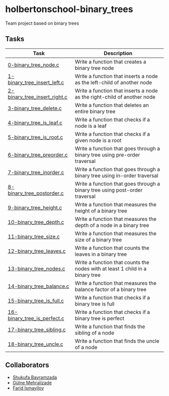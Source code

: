 # holbertonschool-binary_trees
Team project based on binary trees

## Tasks

|    Task   |  Description   |
|-----------|----------------|
| [0-binary_tree_node.c](https://github.com/shukufabayramzada/holbertonschool-binary_trees/blob/main/0-binary_tree_node.c)| Write a function that creates a binary tree node |
| [1-binary_tree_insert_left.c](https://github.com/shukufabayramzada/holbertonschool-binary_trees/blob/main/1-binary_tree_insert_left.c) | Write a function that inserts a node as the left-child of another node |
| [2-binary_tree_insert_right.c](https://github.com/shukufabayramzada/holbertonschool-binary_trees/blob/main/2-binary_tree_insert_right.c) | Write a function that inserts a node as the right-child of another node |
| [3-binary_tree_delete.c](https://github.com/shukufabayramzada/holbertonschool-binary_trees/blob/main/3-binary_tree_delete.c) | Write a function that deletes an entire binary tree |
| [4-binary_tree_is_leaf.c](https://github.com/shukufabayramzada/holbertonschool-binary_trees/blob/main/4-binary_tree_is_leaf.c) | Write a function that checks if a node is a leaf |
| [5-binary_tree_is_root.c](https://github.com/shukufabayramzada/holbertonschool-binary_trees/blob/main/5-binary_tree_is_root.c) | Write a function that checks if a given node is a root |
| [6-binary_tree_preorder.c](https://github.com/shukufabayramzada/holbertonschool-binary_trees/blob/main/6-binary_tree_preorder.c) | Write a function that goes through a binary tree using pre-order traversal |
| [7-binary_tree_inorder.c](https://github.com/shukufabayramzada/holbertonschool-binary_trees/blob/main/7-binary_tree_inorder.c) | Write a function that goes through a binary tree using in-order traversal |
| [8-binary_tree_postorder.c](https://github.com/shukufabayramzada/holbertonschool-binary_trees/blob/main/8-binary_tree_postorder.c) | Write a function that goes through a binary tree using post-order traversal |
| [9-binary_tree_height.c](https://github.com/shukufabayramzada/holbertonschool-binary_trees/blob/main/9-binary_tree_height.c) | Write a function that measures the height of a binary tree |
| [10-binary_tree_depth.c](https://github.com/shukufabayramzada/holbertonschool-binary_trees/blob/main/10-binary_tree_depth.c) | Write a function that measures the depth of a node in a binary tree |
| [11-binary_tree_size.c](https://github.com/shukufabayramzada/holbertonschool-binary_trees/blob/main/11-binary_tree_size.c) | Write a function that measures the size of a binary tree |
| [12-binary_tree_leaves.c](https://github.com/shukufabayramzada/holbertonschool-binary_trees/blob/main/12-binary_tree_leaves.c) | Write a function that counts the leaves in a binary tree |
| [13-binary_tree_nodes.c](https://github.com/shukufabayramzada/holbertonschool-binary_trees/blob/main/13-binary_tree_nodes.c) | Write a function that counts the nodes with at least 1 child in a binary tree |
| [14-binary_tree_balance.c](https://github.com/shukufabayramzada/holbertonschool-binary_trees/blob/main/14-binary_tree_balance.c) | Write a function that measures the balance factor of a binary tree |
| [15-binary_tree_is_full.c](https://github.com/shukufabayramzada/holbertonschool-binary_trees/blob/main/15-binary_tree_is_full.c) | Write a function that checks if a binary tree is full |
| [16-binary_tree_is_perfect.c](https://github.com/shukufabayramzada/holbertonschool-binary_trees/blob/main/16-binary_tree_is_perfect.c) | Write a function that checks if a binary tree is perfect |
| [17-binary_tree_sibling.c](https://github.com/shukufabayramzada/holbertonschool-binary_trees/blob/main/17-binary_tree_sibling.c) | Write a function that finds the sibling of a node |
| [18-binary_tree_uncle.c](https://github.com/shukufabayramzada/holbertonschool-binary_trees/blob/main/18-binary_tree_uncle.c) | Write a function that finds the uncle of a node |

## Collaborators

- [Shukufa Bayramzada](https://github.com/shukufabayramzada)
- [Gülne Mehralizade](https://github.com/Mehralizada)
- [Farid Ismayilov](https://github.com/Fariidismail)
